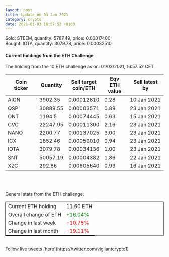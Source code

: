 ```yaml
---
layout: post
title: Update on 03 Jan 2021
category: crypto
date: 2021-01-03 16:57:52 +0100
---
```

<!-- Global site tag (gtag.js) - Google Analytics -->
<script async src="https://www.googletagmanager.com/gtag/js?id=UA-103831149-5"></script>
<script>
  window.dataLayer = window.dataLayer || [];
  function gtag(){dataLayer.push(arguments);}
  gtag('js', new Date());

  gtag('config', 'UA-103831149-5');
</script>
Sold: STEEM, quantity:      5787.49, price:   0.00017400<br>Bought: IOTA, quantity:      3079.78, price:   0.00032510<br>

#### Current holdings from the ETH Challenge

The holding from the 10 ETH challenge as on: 01/03/2021, 16:57:52 CET

|Coin ticker|Quantity|Sell target<br>coin/ETH|Eqv ETH<br>value|Sell latest by|
|-----------|--------|-----------|-----------|--------------|
AION|3902.35|  0.00012810|0.28|10 Jan 2021|
QSP|30889.55|  0.00003571|0.89|23 Jan 2021|
ONT|1194.5|  0.00074445|0.63|15 Jan 2021|
CVC|22247.95|  0.00011300|2.16|23 Jan 2021|
NANO|2200.77|  0.00137025|3.00|23 Jan 2021|
ICX|1852.46|  0.00059010|0.94|23 Jan 2021|
IOTA|3079.78|  0.00034136|1.00|23 Jan 2021|
SNT|50057.19|  0.00004382|1.86|22 Jan 2021|
XZC|292.86|  0.00605640|0.93|16 Jan 2021|

<br>
<br>
<br>
General stats from the ETH challenge:

<table style="border:1px solid black;margin-left:auto;margin-right:auto;">
	<tbody>
	<tr>
		<td>Current ETH holding</td>
		<td>     11.60 ETH</td>
	</tr>
	<tr>
		<td>Overall change of ETH</td>
		<td><font color="green">+16.04%</font></td>
	</tr>
	<tr>
		<td>Change in last week</td>
		<td><font color="red">-10.75%</font></td>
	</tr>
	<tr>
		<td>Change in last month</td>
		<td><font color="red">-19.11%</font></td>
	</tr>
	</tbody>
</table>

<br>
Follow live tweets [here](https://twitter.com/vigilantcrypto1)
<br>
<br>